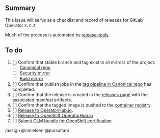 ## Summary

This issue will serve as a checklist and record of releases for GitLab Operator `X.Y.Z`.

Much of the process is automated by [release-tools](https://gitlab.com/gitlab-org/release-tools).

## To do

1. [ ] Confirm that stable branch and tag exist in all mirrors of the project:
   * [ ] [Canonical repo](https://gitlab.com/gitlab-org/cloud-native/gitlab-operator)
   * [ ] [Security mirror](https://gitlab.com/gitlab-org/security/cloud-native/gitlab-operator/)
   * [ ] [Build mirror](https://dev.gitlab.org/gitlab/cloud-native/gitlab-operator/)
1. [ ] Confirm that publish jobs in the
       [tag pipeline in Canonical repo](https://gitlab.com/gitlab-org/cloud-native/gitlab-operator/-/pipelines?ref=X.Y.Z)
       has completed.
1. [ ] Confirm that the release is created in the
       [releases page](https://gitlab.com/gitlab-org/cloud-native/gitlab-operator/-/releases)
       with the associated manifest artifacts.
1. [ ] Confirm that the tagged image is pushed to the
       [container registry](https://gitlab.com/gitlab-org/cloud-native/gitlab-operator/container_registry).
1. [ ] [Release to OperatorHub.io](doc/developer/operatorhub_publishing.md).
1. [ ] [Release to OpenShift OperatorHub.io](doc/developer/operatorhub_publishing.md)
1. [ ] [Submit OLM bundle for OpenShift certification](doc/developer/redhat_certification.md)

/assign @mnielsen @pursultani
